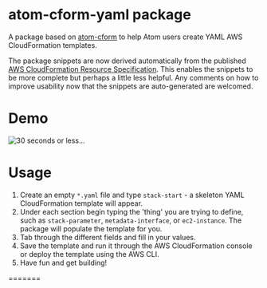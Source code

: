 # atom-cform-yaml package

A package based on [atom-cform](https://github.com/dgomesbr/atom-cform) to help Atom users create YAML AWS CloudFormation templates.

The package snippets are now derived automatically from the published [AWS CloudFormation Resource Specification](http://docs.aws.amazon.com/AWSCloudFormation/latest/UserGuide/cfn-resource-specification.html).  This enables the snippets to be more complete but perhaps a little less helpful. Any comments on how to improve usability now that the snippets are auto-generated are welcomed.

# Demo
![30 seconds or less...](http://i.giphy.com/xUPGcB7Ovwa7WbkS6A.gif)

# Usage
1. Create an empty ```*.yaml``` file and type ```stack-start``` - a skeleton YAML CloudFormation template will appear.
2. Under each section begin typing the 'thing' you are trying to define, such as ```stack-parameter```, ```metadata-interface```, or ```ec2-instance```.  The package will populate the template for you.
3. Tab through the different fields and fill in your values.
4. Save the template and run it through the AWS CloudFormation console or deploy the template using the AWS CLI.
5. Have fun and get building!

=======
